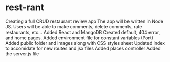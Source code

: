 # rest-rant

Creating a full CRUD restaurant review app
The app will be written in Node JS.
Users will be able to make comments, delete comments, rate restaurants, etc...
Added React and MangoDB
Created default, 404 error, and home pages.
Added environment file for constant variables (Port)
Added public folder and images along with CSS styles sheet
Updated index to accomidate for new routes and jsx files
Added places controller
Added the server.js file 
